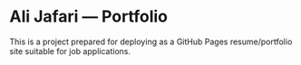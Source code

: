 # Ali Jafari — Portfolio

This is a project prepared for deploying as a GitHub Pages resume/portfolio site suitable for job applications.
